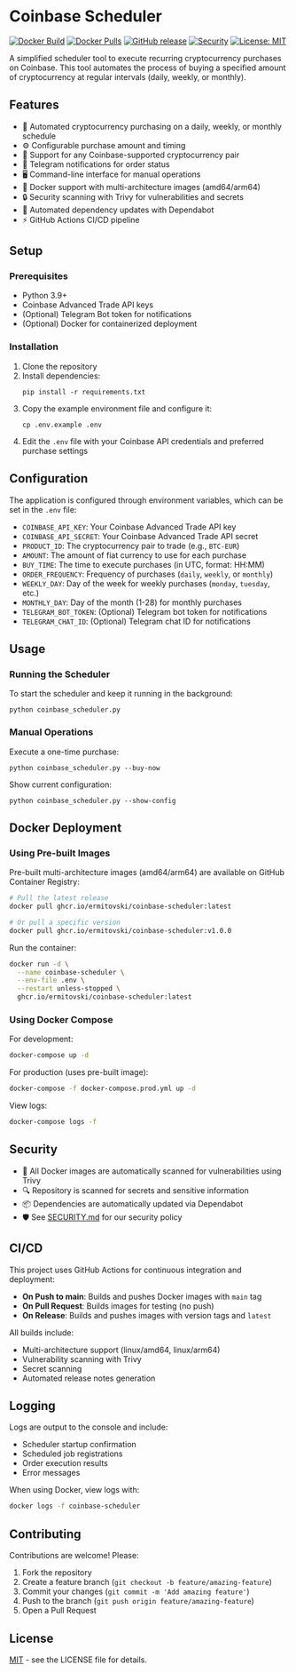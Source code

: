 # Coinbase Scheduler

[![Docker Build](https://github.com/ermitovski/coinbase-scheduler/actions/workflows/docker-publish.yml/badge.svg)](https://github.com/ermitovski/coinbase-scheduler/actions/workflows/docker-publish.yml)
[![Docker Pulls](https://img.shields.io/docker/pulls/ermitovski/coinbase-scheduler)](https://hub.docker.com/r/ermitovski/coinbase-scheduler)
[![GitHub release](https://img.shields.io/github/release/ermitovski/coinbase-scheduler.svg)](https://github.com/ermitovski/coinbase-scheduler/releases)
[![Security](https://img.shields.io/badge/security-enabled-brightgreen)](https://github.com/ermitovski/coinbase-scheduler/security)
[![License: MIT](https://img.shields.io/badge/License-MIT-yellow.svg)](https://opensource.org/licenses/MIT)

A simplified scheduler tool to execute recurring cryptocurrency purchases on Coinbase. This tool automates the process of buying a specified amount of cryptocurrency at regular intervals (daily, weekly, or monthly).

## Features

- 🤖 Automated cryptocurrency purchasing on a daily, weekly, or monthly schedule
- ⚙️ Configurable purchase amount and timing
- 💱 Support for any Coinbase-supported cryptocurrency pair
- 💬 Telegram notifications for order status
- 🖥️ Command-line interface for manual operations
- 🐳 Docker support with multi-architecture images (amd64/arm64)
- 🔒 Security scanning with Trivy for vulnerabilities and secrets
- 🔄 Automated dependency updates with Dependabot
- ⚡ GitHub Actions CI/CD pipeline

## Setup

### Prerequisites

- Python 3.9+
- Coinbase Advanced Trade API keys
- (Optional) Telegram Bot token for notifications
- (Optional) Docker for containerized deployment

### Installation

1. Clone the repository
2. Install dependencies:
   ```
   pip install -r requirements.txt
   ```
3. Copy the example environment file and configure it:
   ```
   cp .env.example .env
   ```
4. Edit the `.env` file with your Coinbase API credentials and preferred purchase settings

## Configuration

The application is configured through environment variables, which can be set in the `.env` file:

- `COINBASE_API_KEY`: Your Coinbase Advanced Trade API key
- `COINBASE_API_SECRET`: Your Coinbase Advanced Trade API secret
- `PRODUCT_ID`: The cryptocurrency pair to trade (e.g., `BTC-EUR`)
- `AMOUNT`: The amount of fiat currency to use for each purchase
- `BUY_TIME`: The time to execute purchases (in UTC, format: HH:MM)
- `ORDER_FREQUENCY`: Frequency of purchases (`daily`, `weekly`, or `monthly`)
- `WEEKLY_DAY`: Day of the week for weekly purchases (`monday`, `tuesday`, etc.)
- `MONTHLY_DAY`: Day of the month (1-28) for monthly purchases
- `TELEGRAM_BOT_TOKEN`: (Optional) Telegram bot token for notifications
- `TELEGRAM_CHAT_ID`: (Optional) Telegram chat ID for notifications

## Usage

### Running the Scheduler

To start the scheduler and keep it running in the background:

```
python coinbase_scheduler.py
```

### Manual Operations

Execute a one-time purchase:

```
python coinbase_scheduler.py --buy-now
```

Show current configuration:

```
python coinbase_scheduler.py --show-config
```

## Docker Deployment

### Using Pre-built Images

Pre-built multi-architecture images (amd64/arm64) are available on GitHub Container Registry:

```bash
# Pull the latest release
docker pull ghcr.io/ermitovski/coinbase-scheduler:latest

# Or pull a specific version
docker pull ghcr.io/ermitovski/coinbase-scheduler:v1.0.0
```

Run the container:

```bash
docker run -d \
  --name coinbase-scheduler \
  --env-file .env \
  --restart unless-stopped \
  ghcr.io/ermitovski/coinbase-scheduler:latest
```

### Using Docker Compose

For development:
```bash
docker-compose up -d
```

For production (uses pre-built image):
```bash
docker-compose -f docker-compose.prod.yml up -d
```

View logs:
```bash
docker-compose logs -f
```

## Security

- 🔐 All Docker images are automatically scanned for vulnerabilities using Trivy
- 🔍 Repository is scanned for secrets and sensitive information
- 📦 Dependencies are automatically updated via Dependabot
- 🛡️ See [SECURITY.md](SECURITY.md) for our security policy

## CI/CD

This project uses GitHub Actions for continuous integration and deployment:

- **On Push to main**: Builds and pushes Docker images with `main` tag
- **On Pull Request**: Builds images for testing (no push)
- **On Release**: Builds and pushes images with version tags and `latest`

All builds include:
- Multi-architecture support (linux/amd64, linux/arm64)
- Vulnerability scanning with Trivy
- Secret scanning
- Automated release notes generation

## Logging

Logs are output to the console and include:
- Scheduler startup confirmation
- Scheduled job registrations
- Order execution results
- Error messages

When using Docker, view logs with:
```bash
docker logs -f coinbase-scheduler
```

## Contributing

Contributions are welcome! Please:

1. Fork the repository
2. Create a feature branch (`git checkout -b feature/amazing-feature`)
3. Commit your changes (`git commit -m 'Add amazing feature'`)
4. Push to the branch (`git push origin feature/amazing-feature`)
5. Open a Pull Request

## License

[MIT](LICENSE) - see the LICENSE file for details.
